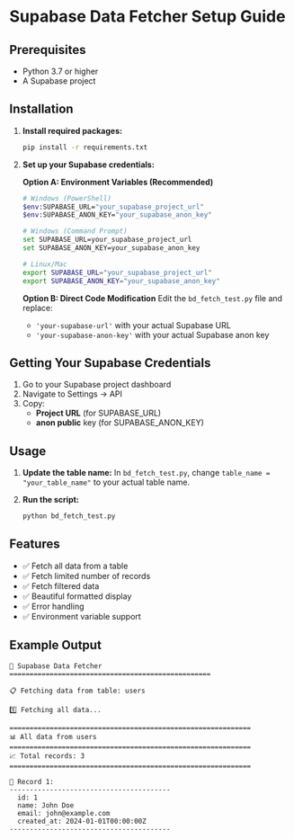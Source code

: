 # Supabase Data Fetcher Setup Guide

## Prerequisites
- Python 3.7 or higher
- A Supabase project

## Installation

1. **Install required packages:**
   ```bash
   pip install -r requirements.txt
   ```

2. **Set up your Supabase credentials:**
   
   **Option A: Environment Variables (Recommended)**
   ```bash
   # Windows (PowerShell)
   $env:SUPABASE_URL="your_supabase_project_url"
   $env:SUPABASE_ANON_KEY="your_supabase_anon_key"
   
   # Windows (Command Prompt)
   set SUPABASE_URL=your_supabase_project_url
   set SUPABASE_ANON_KEY=your_supabase_anon_key
   
   # Linux/Mac
   export SUPABASE_URL="your_supabase_project_url"
   export SUPABASE_ANON_KEY="your_supabase_anon_key"
   ```
   
   **Option B: Direct Code Modification**
   Edit the `bd_fetch_test.py` file and replace:
   - `'your-supabase-url'` with your actual Supabase URL
   - `'your-supabase-anon-key'` with your actual Supabase anon key

## Getting Your Supabase Credentials

1. Go to your Supabase project dashboard
2. Navigate to Settings → API
3. Copy:
   - **Project URL** (for SUPABASE_URL)
   - **anon public** key (for SUPABASE_ANON_KEY)

## Usage

1. **Update the table name:**
   In `bd_fetch_test.py`, change `table_name = "your_table_name"` to your actual table name.

2. **Run the script:**
   ```bash
   python bd_fetch_test.py
   ```

## Features

- ✅ Fetch all data from a table
- ✅ Fetch limited number of records
- ✅ Fetch filtered data
- ✅ Beautiful formatted display
- ✅ Error handling
- ✅ Environment variable support

## Example Output

```
🚀 Supabase Data Fetcher
==================================================

📋 Fetching data from table: users

1️⃣ Fetching all data...

============================================================
📊 All data from users
============================================================
📈 Total records: 3
============================================================

🔹 Record 1:
----------------------------------------
  id: 1
  name: John Doe
  email: john@example.com
  created_at: 2024-01-01T00:00:00Z
----------------------------------------
```
